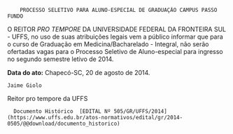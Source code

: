         PROCESSO SELETIVO PARA ALUNO-ESPECIAL DE GRADUAÇÃO CAMPUS PASSO FUNDO  

O REITOR *PRO TEMPORE* DA UNIVERSIDADE FEDERAL DA FRONTEIRA SUL - UFFS, no uso de suas atribuições legais vem a público informar que para o curso de Graduação em Medicina/Bacharelado - Integral, não serão ofertadas vagas para o Processo Seletivo de Aluno-especial para ingresso no segundo semestre letivo de 2014.

  

   **Data do ato:** Chapecó-SC, 20 de agosto de 2014.   
 

    Jaime Giolo   
 Reitor pro tempore da UFFS 

      Documento Histórico  [EDITAL Nº 505/GR/UFFS/2014](https://www.uffs.edu.br/atos-normativos/edital/gr/2014-0505/@@download/documento_historico)     
      